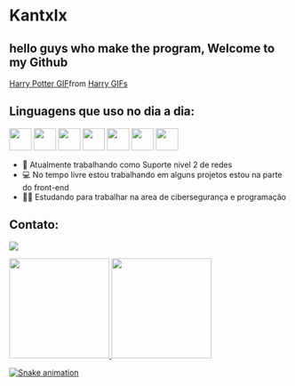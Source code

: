 # Kantxlx
## hello guys who make the program, Welcome to my Github

<div class="tenor-gif-embed" data-postid="25897224" data-share-method="host" data-aspect-ratio="1.69312" data-width="100%"><a href="https://tenor.com/view/harry-potter-styles-gif-25897224">Harry Potter GIF</a>from <a href="https://tenor.com/search/harry-gifs">Harry GIFs</a></div> <script type="text/javascript" async src="https://tenor.com/embed.js"></script>

## Linguagens que uso no dia a dia:

<img loading="lazy" src="https://cdn.jsdelivr.net/gh/devicons/devicon/icons/html5/html5-original.svg" width="40" height="40" /> <img loading="lazy" src="https://cdn.jsdelivr.net/gh/devicons/devicon/icons/css3/css3-original.svg" width="40" height="40" /> <img loading="lazy" src="https://cdn.jsdelivr.net/gh/devicons/devicon/icons/javascript/javascript-original.svg" width="40" height="40" /> <img loading="lazy" src="https://cdn.jsdelivr.net/gh/devicons/devicon/icons/c/c-original.svg" width="40" height="40" /> <img loading="lazy" src="https://cdn.jsdelivr.net/gh/devicons/devicon/icons/python/python-original.svg" width="40" height="40" /> <img loading="lazy" src="https://cdn.jsdelivr.net/gh/devicons/devicon/icons/grafana/grafana-original.svg" width="40" height="40" /> <img loading="lazy" src="https://cdn.jsdelivr.net/gh/devicons/devicon/icons/putty/putty-original.svg" width="40" height="40" />

- 📡 Atualmente trabalhando como Suporte nivel 2 de redes
- 💻 No tempo livre estou trabalhando em alguns projetos estou na parte do front-end
- 👩‍💻 Estudando para trabalhar na area de cibersegurança e programação

## Contato:
<a href="https://www.linkedin.com/in/cau%C3%A3-a-143246205/" target="_blank"><img loading="lazy" src="https://img.shields.io/badge/-LinkedIn-%230077B5?style=for-the-badge&logo=linkedin&logoColor=white" target="_blank"></a> 

<div>
<a href="https://github.com/kantxlx">
<img loading="lazy" height="180em" src="https://github-readme-stats.vercel.app/api/top-langs/?username=kantxlx&layout=compact&langs_count=7&theme=dracula"/>
<img loading="lazy" height="180em" src="https://github-readme-stats.vercel.app/api?username=kantxlx&show_icons=true&theme=dracula&include_all_commits=true&count_private=true"/>
</div>


![Snake animation](https://github.com/kantxlx/kantxlx/blob/output/github-contribution-grid-snake.svg)
